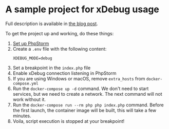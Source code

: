 # A sample project for xDebug usage

Full description is available in [the blog post](https://viktorprogger.name/posts/xdebug-docker-config-example.html?utm_source=github&utm_campaign=xdebug-example-repo).

To get the project up and working, do these things:

1. [Set up PhpStorm](https://viktorprogger.name/posts/xdebug-docker-config-example.html?utm_source=github&utm_campaign=xdebug-example-repo#phpstorm)
1. Create a `.env` file with the following content:
   ```dotenv
   XDEBUG_MODE=debug
   ```
1. Set a breakpoint in the `index.php` file
1. Enable xDebug connection listening in PhpStorm
1. If you are using Windows or macOS, remove `extra_hosts` from `docker-compose.yml`
1. Run the `docker-compose up -d` command.  We don't need to start services, but we need to create a network. The next command will not work without it.
1. Run the `docker-compose run --rm php php index.php` command. Before the first launch, the container image will be built, this will take a few minutes.
1. Voila, script execution is stopped at your breakpoint!
